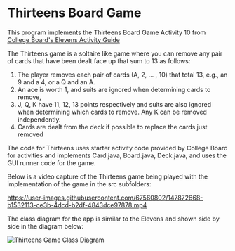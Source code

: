 # Thirteens Board Game

This program implements the Thirteens Board Game Activity 10 from [College Board's Elevens Activity Guide](https://secure-media.collegeboard.org/digitalServices/pdf/ap/ap-compscia-elevens-lab-student-guide.pdf)

The Thirteens game is a soltaire like game where you can remove any pair of cards that have been dealt face up that sum to 13 as follows:

1. The player removes each pair of cards (A, 2, … , 10) that total 13, e.g., an 9 and a 4, or a Q and an A. 
2. An ace is worth 1, and suits are ignored when determining cards to remove, 
3. J, Q, K have 11, 12, 13 points respectively and suits are also ignored when determining which cards to remove. Any K can be removed independently.
4. Cards are dealt from the deck if possible to replace the cards just removed

The code for Thirteens uses starter activity code provided by College Board for activities and implements Card.java, Board.java, Deck.java, and uses the GUI runner code for the game.



Below is a video capture of the Thirteens game being played with the implementation of the game in the src subfolders:

https://user-images.githubusercontent.com/67560802/147872668-b1532113-ce3b-4dcd-b2df-4843dce97878.mp4



The class diagram for the app is similar to the Elevens and shown side by side in the diagram below:

![Thirteens Game Class Diagram](https://user-images.githubusercontent.com/67560802/147872637-a884c407-6804-4970-8893-42cd05f0af91.png)

